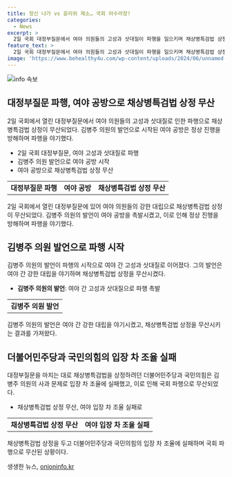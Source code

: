 ```yaml
---
title: 정신 나가 vs 윤리위 제소… 국회 아수라장!
categories:
  - News
excerpt: >
  2일 국회 대정부질문에서 여야 의원들의 고성과 삿대질이 파행을 일으키며 채상병특검법 상정이 연기되고 필리버스터가 무산되는 사태가 벌어졌다. 더불어민주당 김병주 의원의 정신 나갔다 발언을 두고 여야 공방이 치열해졌고, 대정부질문 시작 후 약 2시간만에 정기 선언되는 등 혼란이 지속되었다. 민주당과 국민의힘은 김 의원의 사과를 두고 입장 차 조율에 실패하며 파행 상황은 계속되었다.
feature_text: >
  2일 국회 대정부질문에서 여야 의원들의 고성과 삿대질이 파행을 일으키며 채상병특검법 상정이 연기되고 필리버스터가 무산되는 사태가 벌어졌다. 더불어민주당 김병주 의원의 정신 나갔다 발언을 두고 여야 공방이 치열해졌고, 대정부질문 시작 후 약 2시간만에 정기 선언되는 등 혼란이 지속되었다. 민주당과 국민의힘은 김 의원의 사과를 두고 입장 차 조율에 실패하며 파행 상황은 계속되었다.
image: 'https://www.behealthy4u.com/wp-content/uploads/2024/06/unnamed-file.png'
---
```


<p><img src="https://www.behealthy4u.com/wp-content/uploads/2024/06/unnamed-file.png" alt="info 속보" /></p>

<h2 data-ke-size="size26">대정부질문 파행, 여야 공방으로 채상병특검법 상정 무산</h2>

<p data-ke-size="size16">2일 국회에서 열린 대정부질문에서 여야 의원들의 고성과 삿대질로 인한 파행으로 채상병특검법 상정이 무산되었다. 김병주 의원의 발언으로 시작된 여야 공방은 정상 진행을 방해하며 파행을 야기했다.</p>

<ul>
  <li>2일 국회 대정부질문, 여야 고성과 삿대질로 파행</li>
  <li>김병주 의원 발언으로 여야 공방 시작</li>
  <li>여야 공방으로 채상병특검법 상정 무산</li>
</ul>

<table>
  <tr>
    <td style="text-align: center; height: 17px;"><b>대정부질문 파행</b></td>
    <td style="text-align: center; height: 17px;"><b>여야 공방</b></td>
    <td style="text-align: center; height: 17px;"><b>채상병특검법 상정 무산</b></td>
  </tr>
</table>

<p data-ke-size="size16">2일 국회에서 열린 대정부질문에 있어 여야 의원들의 강한 대립으로 채상병특검법 상정이 무산되었다. 김병주 의원의 발언이 여야 공방을 촉발시켰고, 이로 인해 정상 진행을 방해하며 파행을 야기했다.</p>

<h2 data-ke-size="size26">김병주 의원 발언으로 파행 시작</h2>

<p data-ke-size="size16">김병주 의원의 발언이 파행의 시작으로 여야 간 고성과 삿대질로 이어졌다. 그의 발언은 여야 간 강한 대립을 야기하며 채상병특검법 상정을 무산시켰다.</p>

<ul>
  <li><b>김병주 의원의 발언</b>: 여야 간 고성과 삿대질으로 파행 촉발</li>
</ul>

<table>
  <tr>
    <td style="text-align: center; height: 17px;"><b>김병주 의원 발언</b></td>
  </tr>
</table>

<p data-ke-size="size16">김병주 의원의 발언은 여야 간 강한 대립을 야기시켰고, 채상병특검법 상정을 무산시키는 결과를 가져왔다.</p>

<h2 data-ke-size="size26">더불어민주당과 국민의힘의 입장 차 조율 실패</h2>

<p data-ke-size="size16">대정부질문을 마치는 대로 채상병특검법을 상정하려던 더불어민주당과 국민의힘은 김병주 의원의 사과 문제로 입장 차 조율에 실패했고, 이로 인해 국회 파행으로 무산되었다.</p>

<ul>
  <li>채상병특검법 상정 무산, 여야 입장 차 조율 실패로</li>
</ul>

<table>
  <tr>
    <td style="text-align: center; height: 17px;"><b>채상병특검법 상정 무산</b></td>
    <td style="text-align: center; height: 17px;"><b>여야 입장 차 조율 실패</b></td>
  </tr>
</table>

<p data-ke-size="size16">채상병특검법 상정을 두고 더불어민주당과 국민의힘의 입장 차 조율에 실패하며 국회 파행으로 무산된 상황이다.</p>
생생한 뉴스, <a href="https://onioninfo.kr" rel="dofollow">onioninfo.kr</a>


